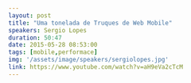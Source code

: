 ```yaml
---
layout: post
title: "Uma tonelada de Truques de Web Mobile"
speakers: Sergio Lopes
duration: 50:47
date: 2015-05-28 08:53:00
tags: [mobile,performace]
img: '/assets/image/speakers/sergiolopes.jpg'
link: https://www.youtube.com/watch?v=aH9eVa2cTcM
---
```

